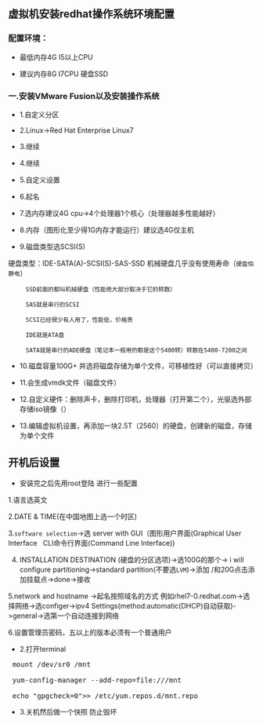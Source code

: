 ## 虚拟机安装redhat操作系统环境配置

### 配置环境：

* 最低内存4G I5以上CPU

* 建议内存8G I7CPU 硬盘SSD

### 一.安装VMware Fusion以及安装操作系统

* 1.自定义分区

* 2.Linux->Red Hat Enterprise Linux7

* 3.继续

* 4.继续

* 5.自定义设置

* 6.起名

* 7.选内存建议4G cpu->4个处理器1个核心（处理器越多性能越好）

* 8.内存（图形化至少得1G内存才能运行）建议选4G仅主机

* 9.磁盘类型选SCSI(S)

 硬盘类型：IDE-SATA(A)-SCSI(S)-SAS-SSD 机械硬盘几乎没有使用寿命（`硬盘怕静电`）

         SSD前面的都叫机械硬盘（性能绝大部分取决于它的转数）

         SAS就是串行的SCSI

         SCSI已经很少有人用了，性能低，价格贵

         IDE就是ATA盘

         SATA就是串行的ADE硬盘（笔记本一般用的都是这个5400转）转数在5400-7200之间

* 10.磁盘容量100G+ 并选将磁盘存储为单个文件，可移植性好（可以直接拷贝）

* 11.会生成vmdk文件（磁盘文件）

* 12.自定义硬件：删除声卡，删除打印机，处理器（打开第二个），光驱选外部存储iso镜像（）

* 13.编辑虚拟机设置，再添加一块2.5T（2560）的硬盘，创建新的磁盘，存储为单个文件
   
 ## 开机后设置
 
 
 * 安装完之后先用root登陆 进行一些配置
 
 1.语言选英文
 
 2.DATE & TIME(在中国地图上选一个时区)
 
 3.`software selection`->选 server with GUI（图形用户界面(Graphical User Interface    CLI命令行界面(Command Line Interface))
 
 4. INSTALLATION DESTINATION (硬盘的分区选项)->选100G的那个-> i will configure partitioning->standard partition(不要选`LVM`)->添加 /和20G点击添加挂载点->done->接收
 
 5.network and hostname ->起名按照域名的方式 例如rhel7-0.redhat.com->选择网络->选configer->ipv4 Settings(method:automatic(DHCP)自动获取)->general->选第一个自动连接到网络
 
 6.设置管理员密码，五以上的版本必须有一个普通用户
 
 * 2.打开terminal

<pre> mount /dev/sr0 /mnt

 yum-config-manager --add-repo=file:///mnt

 echo "gpgcheck=0">> /etc/yum.repos.d/mnt.repo</pre>

* 3.关机然后做一个快照 防止毁坏

